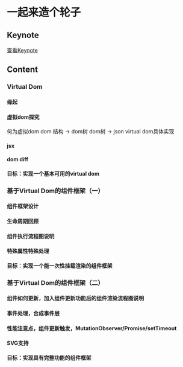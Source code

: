 # 一起来造个轮子

## Keynote

[查看Keynote](./keynote)

## Content

### Virtual Dom

#### 缘起

#### 虚拟dom探究

何为虚拟dom
dom 结构 -> dom树
dom树 -> json
virtual dom具体实现

#### jsx

#### dom diff

**目标：实现一个基本可用的virtual dom**

### 基于Virtual Dom的组件框架（一）

#### 组件框架设计

#### 生命周期回顾

#### 组件执行流程图说明

#### 特殊属性特殊处理

**目标：实现一个能一次性挂载渲染的组件框架**

### 基于Virtual Dom的组件框架（二）

#### 组件如何更新，加入组件更新功能后的组件渲染流程图说明

#### 事件处理，合成事件层

#### 性能注意点，组件更新触发，MutationObserver/Promise/setTimeout

#### SVG支持

**目标：实现具有完整功能的组件框架**
